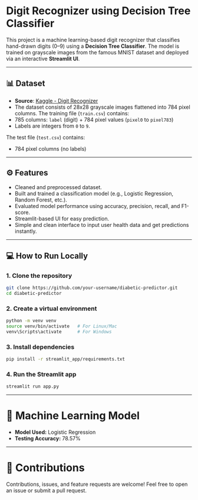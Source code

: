 #  Digit Recognizer using Decision Tree Classifier

This project is a machine learning-based digit recognizer that classifies hand-drawn digits (0–9) using a **Decision Tree Classifier**. The model is trained on grayscale images from the famous MNIST dataset and deployed via an interactive **Streamlit UI**.

---

## 📊 Dataset

- **Source**: [Kaggle - Digit Recognizer](https://www.kaggle.com/c/digit-recognizer/data)
- The dataset consists of 28x28 grayscale images flattened into 784 pixel columns. The training file (`train.csv`) contains:
- 785 columns: `label` (digit) + 784 pixel values (`pixel0` to `pixel783`)
- Labels are integers from `0` to `9`.

The test file (`test.csv`) contains:
- 784 pixel columns (no labels)

---

## ⚙️ Features

- Cleaned and preprocessed dataset.
- Built and trained a classification model (e.g., Logistic Regression, Random Forest, etc.).
- Evaluated model performance using accuracy, precision, recall, and F1-score.
- Streamlit-based UI for easy prediction.
- Simple and clean interface to input user health data and get predictions instantly.

---

## 💻 How to Run Locally

### 1. Clone the repository

```bash
git clone https://github.com/your-username/diabetic-predictor.git
cd diabetic-predictor
```

### 2. Create a virtual environment
```bash
python -m venv venv
source venv/bin/activate   # For Linux/Mac
venv\Scripts\activate      # For Windows
```

### 3. Install dependencies
```bash
pip install -r streamlit_app/requirements.txt
```

### 4. Run the Streamlit app
```bash
streamlit run app.py
```

---

# 🧠 Machine Learning Model

- **Model Used:** Logistic Regression
- **Testing Accuracy:** 78.57%

---

# 🤝 Contributions
Contributions, issues, and feature requests are welcome! Feel free to open an issue or submit a pull request.


